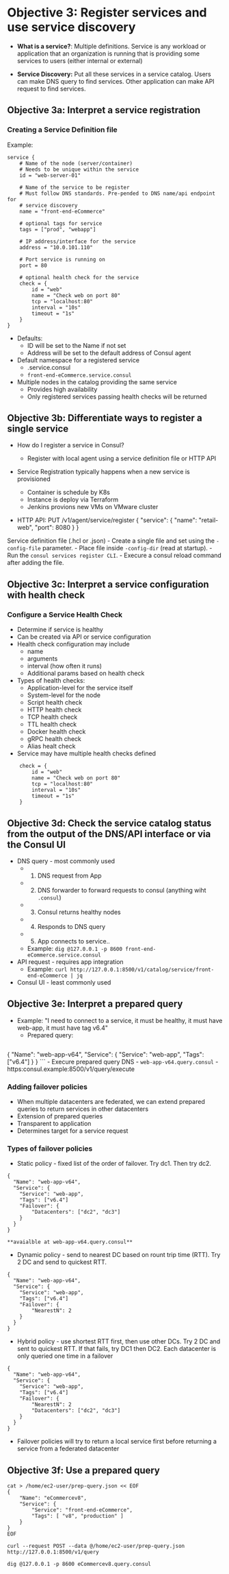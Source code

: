 # Objective 3: Register services and use service discovery
- **What is a service?**: Multiple definitions. Service is any workload or application that an organization is running that is providing some services to users (either internal or external)

- **Service Discovery:** Put all these services in a service catalog. Users can make DNS query to find services. Other application can make API request to find services.

## Objective 3a: Interpret a service registration
### Creating a Service Definition file
Example:
```
service {
    # Name of the node (server/container)
    # Needs to be unique within the service
    id = "web-server-01"
    
    # Name of the service to be register
    # Must follow DNS standards. Pre-pended to DNS name/api endpoint for 
    # service discovery
    name = "front-end-eCommerce"
    
    # optional tags for service
    tags = ["prod", "webapp"]
    
    # IP address/interface for the service
    address = "10.0.101.110"
    
    # Port service is running on
    port = 80

    # optional health check for the service
    check = {
        id = "web"
        name = "Check web on port 80"
        tcp = "localhost:80"
        interval = "10s"
        timeout = "1s"
    }
}
```
- Defaults:
    - ID will be set to the Name if not set
    - Address will be set to the default address of Consul agent
- Default namespace for a registered service
    - <name>.service.consul
    - `front-end-eCommerce.service.consul`
- Multiple nodes in the catalog providing the same service
    - Provides high availability
    - Only registered services passing health checks will be returned


## Objective 3b: Differentiate ways to register a single service
- How do I register a service in Consul?
    - Register with local agent using a service definition file or HTTP API

- Service Registration typically happens when a new service is provisioned
    - Container is schedule by K8s
    - Instance is deploy via Terraform
    - Jenkins provions new VMs on VMware cluster

- HTTP API: PUT /v1/agent/service/register { "service": { "name": "retail-web", "port": 8080 } }

Service definition file (.hcl or .json)
    - Create a single file and set using the `-config-file` parameter.
    - Place file inside `-config-dir` (read at startup).
    - Run the `consul services register CLI`.
    - Execure a consul reload command after adding the file.

## Objective 3c: Interpret a service configuration with health check
### Configure a Service Health Check
- Determine if service is healthy
- Can be created via API or service configuration
- Health check configuration may include
    - name
    - arguments
    - interval (how often it runs)
    - Additional params based on health check
- Types of health checks:
    - Application-level for the service itself
    - System-level for the node
    - Script health check
    - HTTP health check
    - TCP health check
    - TTL health check
    - Docker health check
    - gRPC health check
    - Alias healt check
- Service may have multiple health checks defined
```
    check = {
        id = "web"
        name = "Check web on port 80"
        tcp = "localhost:80"
        interval = "10s"
        timeout = "1s"
    }
```

## Objective 3d: Check the service catalog status from the output of the DNS/API interface or via the Consul UI
- DNS query - most commonly used
    - 1. DNS request from App
    - 2. DNS forwarder to forward requests to consul (anything wiht `.consul`)
    - 3. Consul returns healthy nodes
    - 4. Responds to DNS query
    - 5. App connects to service..
    - Example: `dig @127.0.0.1 -p 8600 front-end-eCommerce.service.consul`
- API request - requires app integration
    - Example: `curl http://127.0.0.1:8500/v1/catalog/service/front-end-eCommerce | jq`
- Consul UI - least commonly used

## Objective 3e: Interpret a prepared query
- Example: "I need to connect to a service, it must be healthy, it must have web-app, it must have tag v6.4"
    - Prepared query:
    ```
{
  "Name": "web-app-v64",
  "Service": {
    "Service": "web-app",
    "Tags": ["v6.4"]
  }
}
    ```
    - Execure prepared query DNS - `web-app-v64.query.consul`
    - https:consul.example:8500/v1/query/execute

### Adding failover policies
- When multiple datacenters are federated, we can extend prepared queries to return services in other datacenters
- Extension of prepared queries
- Transparent to application
- Determines target for a service request

### Types of failover policies
- Static policy - fixed list of the order of failover. Try dc1. Then try dc2.
```
{
  "Name": "web-app-v64",
  "Service": {
    "Service": "web-app",
    "Tags": ["v6.4"]
    "Failover": {
        "Datacenters": ["dc2", "dc3"]
    }
  }
}

**avaialble at web-app-v64.query.consul**
```
- Dynamic policy - send to nearest DC based on rount trip time (RTT). Try 2 DC and send to quickest RTT.
```
{
  "Name": "web-app-v64",
  "Service": {
    "Service": "web-app",
    "Tags": ["v6.4"]
    "Failover": {
        "NearestN": 2
    }
  }
}
```
- Hybrid policy - use shortest RTT first, then use other DCs. Try 2 DC and sent to quickest RTT. If that fails, try DC1 then DC2. Each datacenter is only queried one time in a failover
```
{
  "Name": "web-app-v64",
  "Service": {
    "Service": "web-app",
    "Tags": ["v6.4"]
    "Failover": {
        "NearestN": 2
        "Datacenters": ["dc2", "dc3"]
    }
  }
}
```
- Failover policies will try to return a local service first before returning a service from a federated datacenter

## Objective 3f: Use a prepared query
```
cat > /home/ec2-user/prep-query.json << EOF
{
    "Name": "eCommercev8",
    "Service": {
        "Service": "front-end-eCommerce",
        "Tags": [ "v8", "production" ]
    }
}
EOF

curl --request POST --data @/home/ec2-user/prep-query.json http://127.0.0.1:8500/v1/query

dig @127.0.0.1 -p 8600 eCommercev8.query.consul
```
